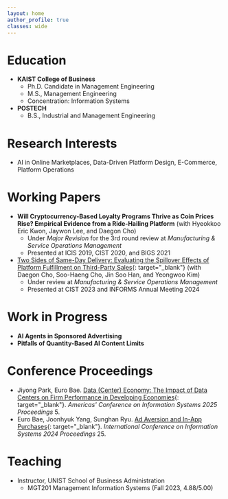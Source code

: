```yaml
---
layout: home
author_profile: true
classes: wide
---
```

# Education
* **KAIST College of Business**
  - Ph.D. Candidate in Management Engineering
  - M.S., Management Engineering
  - Concentration: Information Systems
* **POSTECH**
  - B.S., Industrial and Management Engineering

# Research Interests
* AI in Online Marketplaces, Data-Driven Platform Design, E-Commerce, Platform Operations

# Working Papers
* **Will Cryptocurrency-Based Loyalty Programs Thrive as Coin Prices Rise? Empirical Evidence from a Ride-Hailing Platform** (with Hyeokkoo Eric Kwon, Jaywon Lee, and Daegon Cho)
  - Under _Major Revision_ for the 3rd round review at _Manufacturing & Service Operations Management_
  - Presented at ICIS 2019, CIST 2020, and BIGS 2021
* [Two Sides of Same-Day Delivery: Evaluating the Spillover Effects of Platform Fulfillment on Third-Party Sales](https://papers.ssrn.com/abstract=4854395){: target="_blank"} (with Daegon Cho, Soo-Haeng Cho, Jin Soo Han, and Yeongwoo Kim)
  - Under review at _Manufacturing & Service Operations Management_
  - Presented at CIST 2023 and INFORMS Annual Meeting 2024

# Work in Progress
* **AI Agents in Sponsored Advertising**
* **Pitfalls of Quantity-Based AI Content Limits**

# Conference Proceedings
* Jiyong Park, Euro Bae. [Data (Center) Economy: The Impact of Data Centers on Firm Performance in Developing Economies](https://aisel.aisnet.org/amcis2025/ict_global/ict_global/5/){: target="_blank"}. _Americas' Conference on Information Systems 2025 Proceedings_ 5.
* Euro Bae, Joonhyuk Yang, Sunghan Ryu. [Ad Aversion and In-App Purchases](https://aisel.aisnet.org/icis2024/user_behav/user_behav/25/){: target="_blank"}. _International Conference on Information Systems 2024 Proceedings_ 25.

# Teaching
* Instructor, UNIST School of Business Administration
  - MGT201 Management Information Systems (Fall 2023, 4.88/5.00)

